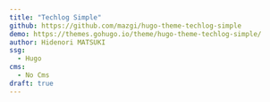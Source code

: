 ```yaml
---
title: "Techlog Simple"
github: https://github.com/mazgi/hugo-theme-techlog-simple
demo: https://themes.gohugo.io/theme/hugo-theme-techlog-simple/
author: Hidenori MATSUKI
ssg:
  - Hugo
cms:
  - No Cms
draft: true
---
```

